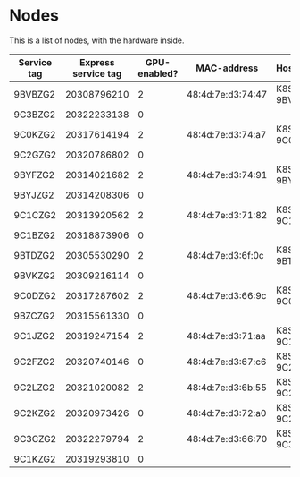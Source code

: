 # Nodes

This is a list of nodes, with the hardware inside.

| Service tag  | Express service tag  | GPU-enabled?  | MAC-address       | Hostname      |
|------------- |--------------------- |-------------- | ----------------- | ------------- |
| 9BVBZG2      | 20308796210          | 2             | 48:4d:7e:d3:74:47 | K8S-G-9BVBZG2 |
| 9C3BZG2      | 20322233138          | 0             |                   |               |
| 9C0KZG2      | 20317614194          | 2             | 48:4d:7e:d3:74:a7 | K8S-G-9C0KZG2 |
| 9C2GZG2      | 20320786802          | 0             |                   |               |
| 9BYFZG2      | 20314021682          | 2             | 48:4d:7e:d3:74:91 | K8S-G-9BYFZG2 |
| 9BYJZG2      | 20314208306          | 0             |                   |               |
| 9C1CZG2      | 20313920562          | 2             | 48:4d:7e:d3:71:82 | K8S-G-9C1CZG2 |
| 9C1BZG2      | 20318873906          | 0             |                   |               |
| 9BTDZG2      | 20305530290          | 2             | 48:4d:7e:d3:6f:0c | K8S-G-9BTDZG2 |
| 9BVKZG2      | 20309216114          | 0             |                   |               |
| 9C0DZG2      | 20317287602          | 2             | 48:4d:7e:d3:66:9c | K8S-G-9C0DZG2 |
| 9BZCZG2      | 20315561330          | 0             |                   |               |
| 9C1JZG2      | 20319247154          | 2             | 48:4d:7e:d3:71:aa | K8S-G-9C1JZG2 |
| 9C2FZG2      | 20320740146          | 0             | 48:4d:7e:d3:67:c6 | K8S-C-9C2FZG2 |
| 9C2LZG2      | 20321020082          | 2             | 48:4d:7e:d3:6b:55 | K8S-G-9C2LZG2 |
| 9C2KZG2      | 20320973426          | 0             | 48:4d:7e:d3:72:a0 | K8S-M-9C2KZG2 |
| 9C3CZG2      | 20322279794          | 2             | 48:4d:7e:d3:66:70 | K8S-G-9C3CZG2 |
| 9C1KZG2      | 20319293810          | 0             |                   |               |
